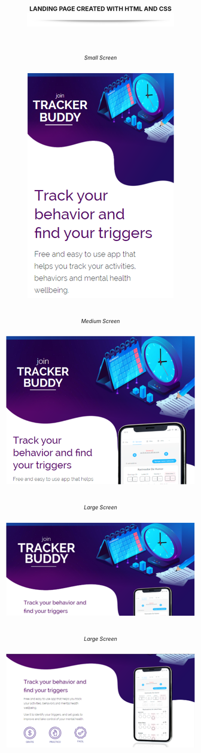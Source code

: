   <div style="text-align: center; margin-top: 40px; margin-bottom: 71px">
      <h3 style="margin-bottom: auto">
        LANDING PAGE CREATED WITH HTML AND CSS
      </h3>
      <img
        src="assets/images/hr.png"
        alt="horizontal_line"
        style="height: 38px"
      />
    </div>
    <div  style="text-align: center">
      <div style="margin-bottom:50px">
      <h6>Small Screen</h6>
        <img
          src="README_images/mobile_view.png
        "
          alt="image"
        />
      </div>
      <div style="margin-bottom:50px">
      <h6>Medium Screen</h6>
        <img
          src="README_images/tablet_view.png
"
          alt="image"
        />
      </div>
      <div style="margin-bottom:50px">
      <h6>Large Screen</h6>
        <img
          src="README_images/laptop_view.png
"
          alt="image"
        />
      </div style="margin-bottom:50px">
      <div>
      <h6>Large Screen</h6>
        <img
          src="README_images/laptop_view_2.png
    "
          alt="image"
        />
      </div>
    </div>
